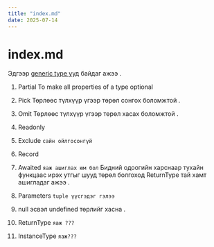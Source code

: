 ```yaml
---
title: "index.md"
date: 2025-07-14
---
```


# index.md

Эдгээр [generic type ууд](./utility-types.png) байдаг ажээ .

1. Partial
   To make all properties of a type optional
2. Pick
   Төрлөөс түлхүүр үгээр төрөл сонгох боломжтой .
3. Omit
   Төрлөөс түлхүүр үгээр төрөл хасах боломжтой .
4. Readonly
5. Exclude `сайн ойлгосонгүй`
6. Record
7. Awaited `яаж ашиглах юм бол`
   Бидний одоогийн харснаар тухайн функцаас ирэх утгыг шууд төрөл болгоход ReturnType тай хамт ашигладаг ажээ .

8. Parameters `tuple үүсгэдэг гэлээ`
9. null эсвэл undefined төрлийг хасна .
10. ReturnType `яаж ???`
11. InstanceType `яаж???`
